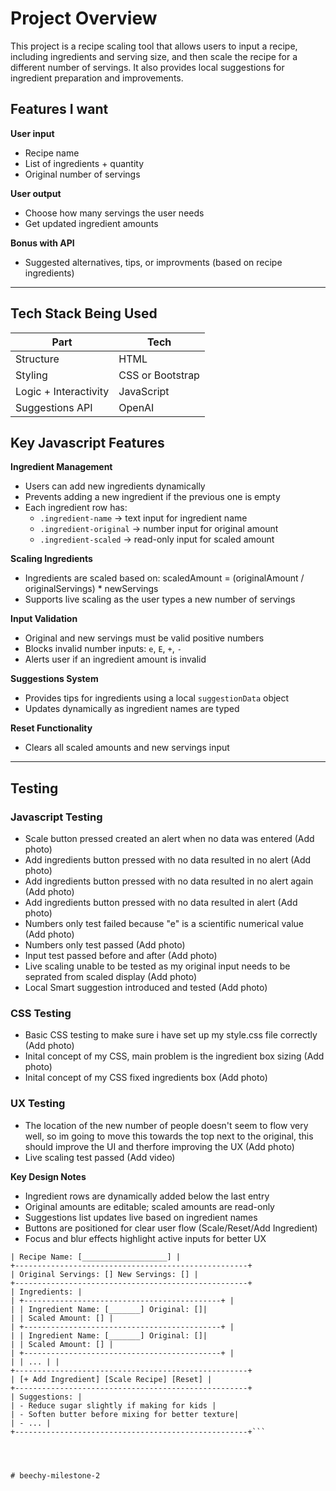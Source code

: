 # Project Overview
This project is a recipe scaling tool that allows users to input a recipe, including ingredients and serving size, and then scale the recipe for a different number of servings. It also provides local suggestions for ingredient preparation and improvements.

  ## Features I want

  **User input**
  - Recipe name
  - List of ingredients + quantity
  - Original number of servings

  **User output**
  - Choose how many servings the user needs
  - Get updated ingredient amounts

  **Bonus with API**
  - Suggested alternatives, tips, or improvments (based on recipe ingredients)

  ---

## Tech Stack Being Used
  | Part                  | Tech                           |
| --------------------- | ------------------------------ |
| Structure             | HTML                           |
| Styling               | CSS or Bootstrap               |
| Logic + Interactivity | JavaScript                     |
| Suggestions API       | OpenAI |

## Key Javascript Features

**Ingredient Management**
- Users can add new ingredients dynamically  
- Prevents adding a new ingredient if the previous one is empty  
- Each ingredient row has:
  - `.ingredient-name` → text input for ingredient name  
  - `.ingredient-original` → number input for original amount  
  - `.ingredient-scaled` → read-only input for scaled amount  

**Scaling Ingredients**
- Ingredients are scaled based on: scaledAmount = (originalAmount / originalServings) * newServings
- Supports live scaling as the user types a new number of servings  

**Input Validation**
- Original and new servings must be valid positive numbers  
- Blocks invalid number inputs: `e`, `E`, `+`, `-`  
- Alerts user if an ingredient amount is invalid  

**Suggestions System**
- Provides tips for ingredients using a local `suggestionData` object  
- Updates dynamically as ingredient names are typed  

**Reset Functionality**
- Clears all scaled amounts and new servings input  

---


## Testing
  ### Javascript Testing
  * Scale button pressed created an alert when no data was entered (Add photo)
  * Add ingredients button pressed with no data resulted in no alert (Add photo)
  * Add ingredients button pressed with no data resulted in no alert again (Add photo)
  * Add ingredients button pressed with no data resulted in alert (Add photo)
  * Numbers only test failed because "e" is a scientific numerical value (Add photo)
  * Numbers only test passed (Add photo)
  * Input test passed before and after (Add photo)
  * Live scaling unable to be tested as my original input needs to be seprated from scaled display (Add photo)
  * Local Smart suggestion introduced and tested (Add photo)
  
  ### CSS Testing
  * Basic CSS testing to make sure i have set up my style.css file correctly (Add photo)
  * Inital concept of my CSS, main problem is the ingredient box sizing (Add photo)
  * Inital concept of my CSS fixed ingredients box (Add photo)

  ### UX Testing
  * The location of the new number of people doesn't seem to flow very well, so im going to move this towards the top next to the original, this should improve the UI and therfore improving the UX (Add photo)
  * Live scaling test passed (Add video)
  
  **Key Design Notes**
- Ingredient rows are dynamically added below the last entry  
- Original amounts are editable; scaled amounts are read-only  
- Suggestions list updates live based on ingredient names  
- Buttons are positioned for clear user flow (Scale/Reset/Add Ingredient)  
- Focus and blur effects highlight active inputs for better UX

```+----------------------------------------------------+
| Recipe Name: [___________________] |
+----------------------------------------------------+
| Original Servings: [] New Servings: [] |
+----------------------------------------------------+
| Ingredients: |
| +--------------------------------------------+ |
| | Ingredient Name: [_______] Original: []|
| | Scaled Amount: [] |
| +--------------------------------------------+ |
| | Ingredient Name: [_______] Original: []|
| | Scaled Amount: [] |
| +--------------------------------------------+ |
| | ... | |
+----------------------------------------------------+
| [+ Add Ingredient] [Scale Recipe] [Reset] |
+----------------------------------------------------+
| Suggestions: |
| - Reduce sugar slightly if making for kids |
| - Soften butter before mixing for better texture|
| - ... |
+----------------------------------------------------+```




# beechy-milestone-2